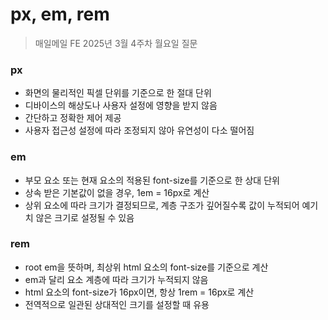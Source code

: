#  px, em, rem

> 매일메일 FE 2025년 3월 4주차 월요일 질문


### px
- 화면의 물리적인 픽셀 단위를 기준으로 한 절대 단위
- 디바이스의 해상도나 사용자 설정에 영향을 받지 않음
- 간단하고 정확한 제어 제공
- 사용자 접근성 설정에 따라 조정되지 않아 유연성이 다소 떨어짐

### em
- 부모 요소 또는 현재 요소의 적용된 font-size를 기준으로 한 상대 단위
- 상속 받은 기본값이 없을 경우, 1em = 16px로 계산
- 상위 요소에 따라 크기가 결정되므로, 계층 구조가 깊어질수록 값이 누적되어 예기치 않은 크기로 설정될 수 있음

### rem
- root em을 뜻하며, 최상위 html 요소의 font-size를 기준으로 계산
- em과 달리 요소 계층에 따라 크기가 누적되지 않음
- html 요소의 font-size가 16px이면, 항상 1rem = 16px로 계산
- 전역적으로 일관된 상대적인 크기를 설정할 때 유용